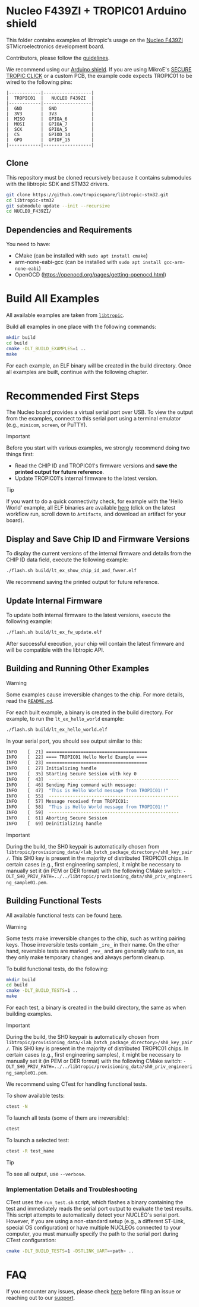 # Nucleo F439ZI + TROPIC01 Arduino shield
This folder contains examples of libtropic's usage on the [Nucleo F439ZI](https://os.mbed.com/platforms/ST-Nucleo-F439ZI/) STMicroelectronics development board.

Contributors, please follow the [guidelines](https://github.com/tropicsquare/libtropic-stm32/blob/master/CONTRIBUTING.md).

We recommend using our [Arduino shield](https://www.github.com/tropicsquare/tropic01-arduino-shield-hw). If you are using MikroE's [SECURE TROPIC CLICK](https://www.mikroe.com/secure-tropic-click) or a custom PCB, the example code expects TROPIC01 to be wired to the following pins:
```
|------------|------------------|
|  TROPIC01  |   NUCLEO F439ZI  |
|------------|------------------|
|  GND       |  GND             |
|  3V3       |  3V3             |
|  MISO      |  GPIOA_6         |
|  MOSI      |  GPIOA_7         |
|  SCK       |  GPIOA_5         |
|  CS        |  GPIOD_14        |
|  GPO       |  GPIOF_15        |
|------------|------------------|
```

## Clone

This repository must be cloned recursively because it contains submodules with the libtropic SDK and STM32 drivers.

```bash
git clone https://github.com/tropicsquare/libtropic-stm32.git
cd libtropic-stm32
git submodule update --init --recursive
cd NUCLEO_F439ZI/
```

## Dependencies and Requirements

You need to have:
* CMake (can be installed with `sudo apt install cmake`)
* arm-none-eabi-gcc (can be installed with `sudo apt install gcc-arm-none-eabi`)
* OpenOCD (https://openocd.org/pages/getting-openocd.html)

# Build All Examples

All available examples are taken from [`libtropic`](https://github.com/tropicsquare/libtropic/tree/master/examples).

Build all examples in one place with the following commands:

```bash
mkdir build
cd build
cmake -DLT_BUILD_EXAMPLES=1 ..
make
```
For each example, an ELF binary will be created in the build directory. Once all examples are built, continue with the following chapter.

# Recommended First Steps

The Nucleo board provides a virtual serial port over USB. To view the output from the examples, connect to this serial port using a terminal emulator (e.g., `minicom`, `screen`, or PuTTY).

 > [!IMPORTANT]
 > Before you start with various examples, we strongly recommend doing two things first:
 > * Read the CHIP ID and TROPIC01's firmware versions and **save the printed output for future reference**.
 > * Update TROPIC01's internal firmware to the latest version.

 > [!TIP]
 > If you want to do a quick connectivity check, for example with the 'Hello World' example, all ELF binaries are available [here](https://github.com/tropicsquare/libtropic-stm32/actions/workflows/build_and_upload_examples.yml) (click on the latest workflow run, scroll down to `Artifacts`, and download an artifact for your board).

## Display and Save Chip ID and Firmware Versions
To display the current versions of the internal firmware and details from the CHIP ID data field, execute the following example:
```bash
./flash.sh build/lt_ex_show_chip_id_and_fwver.elf
```

We recommend saving the printed output for future reference.

## Update Internal Firmware

To update both internal firmware to the latest versions, execute the following example:
```bash
./flash.sh build/lt_ex_fw_update.elf
```

After successful execution, your chip will contain the latest firmware and will be compatible with the libtropic API.

## Building and Running Other Examples

> [!WARNING]
> Some examples cause irreversible changes to the chip. For more details, read the [`README.md`](https://github.com/tropicsquare/libtropic/tree/master/examples/).

For each built example, a binary is created in the build directory. For example, to run the `lt_ex_hello_world` example:
```bash
./flash.sh build/lt_ex_hello_world.elf
```
In your serial port, you should see output similar to this:
```bash
INFO    [  21] ======================================
INFO    [  22] ==== TROPIC01 Hello World Example ====
INFO    [  23] ======================================
INFO    [  27] Initializing handle
INFO    [  35] Starting Secure Session with key 0
INFO    [  43] 	-------------------------------------------------
INFO    [  46] Sending Ping command with message:
INFO    [  47] 	"This is Hello World message from TROPIC01!!"
INFO    [  55] 	-------------------------------------------------
INFO    [  57] Message received from TROPIC01:
INFO    [  58] 	"This is Hello World message from TROPIC01!!"
INFO    [  59] 	-------------------------------------------------
INFO    [  61] Aborting Secure Session
INFO    [  69] Deinitializing handle
```

> [!IMPORTANT]
> During the build, the SH0 keypair is automatically chosen from `libtropic/provisioning_data/<lab_batch_package_directory>/sh0_key_pair/`. This SH0 key is present in the majority of distributed TROPIC01 chips. In certain cases (e.g., first engineering samples), it might be necessary to manually set it (in PEM or DER format) with the following CMake switch: `-DLT_SH0_PRIV_PATH=../../libtropic/provisioning_data/sh0_priv_engineering_sample01.pem`.

## Building Functional Tests

All available functional tests can be found [here](https://github.com/tropicsquare/libtropic/tree/master/tests/functional/).

> [!WARNING]
> Some tests make irreversible changes to the chip, such as writing pairing keys. Those irreversible
> tests contain `_ire_` in their name. On the other hand, reversible tests are marked `_rev_`
> and are generally safe to run, as they only make temporary changes and always perform cleanup.

To build functional tests, do the following:
```bash
mkdir build
cd build
cmake -DLT_BUILD_TESTS=1 ..
make
```

For each test, a binary is created in the build directory, the same as when building examples.

> [!IMPORTANT]
> During the build, the SH0 keypair is automatically chosen from `libtropic/provisioning_data/<lab_batch_package_directory>/sh0_key_pair/`. This SH0 key is present in the majority of distributed TROPIC01 chips. In certain cases (e.g., first engineering samples), it might be necessary to manually set it (in PEM or DER format) with the following CMake switch: `-DLT_SH0_PRIV_PATH=../../libtropic/provisioning_data/sh0_priv_engineering_sample01.pem`.

We recommend using CTest for handling functional tests.

To show available tests:
```bash
ctest -N
```

To launch all tests (some of them are irreversible):
```bash
ctest
```

To launch a selected test:
```bash
ctest -R test_name
```

> [!TIP]
> To see all output, use `--verbose`.

### Implementation Details and Troubleshooting
CTest uses the `run_test.sh` script, which flashes a binary containing the test and immediately reads the serial port output to evaluate the test results. This script attempts to automatically detect your NUCLEO's serial port. However, if you are using a non-standard setup (e.g., a different ST-Link, special OS configuration) or have multiple NUCLEOs connected to your computer, you must manually specify the path to the serial port during CTest configuration:

```bash
cmake -DLT_BUILD_TESTS=1 -DSTLINK_UART=<path> ..
```

# FAQ

If you encounter any issues, please check [here](./../FAQ.md) before filing an issue or reaching out to our [support](https://support.desk.tropicsquare.com/).

